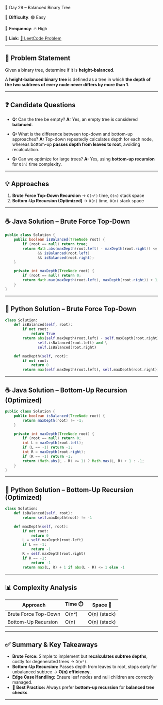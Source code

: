 🌟 Day 28 – Balanced Binary Tree

📌 **Difficulty**: 🟢 Easy

📌 **Frequency**: 🔥 High

📌 **Link**: [🔗 LeetCode Problem](https://oj.leetcode.com/problems/balanced-binary-tree/)

---

## 📝 Problem Statement

Given a binary tree, determine if it is **height-balanced**.

A **height-balanced binary tree** is defined as a tree in which **the depth of the two subtrees of every node never differs by more than 1**.

---

## ❓ Candidate Questions

* **Q:** Can the tree be empty?
  **A:** Yes, an empty tree is considered **balanced**.

* **Q:** What is the difference between top-down and bottom-up approaches?
  **A:** Top-down repeatedly calculates depth for each node, whereas bottom-up **passes depth from leaves to root**, avoiding recalculation.

* **Q:** Can we optimize for large trees?
  **A:** Yes, using **bottom-up recursion** for `O(n)` time complexity.

---

## 💡 Approaches

1. **Brute Force Top-Down Recursion** → `O(n²)` time, `O(n)` stack space
2. **Bottom-Up Recursion (Optimized)** → `O(n)` time, `O(n)` stack space

---

## ☕ Java Solution – Brute Force Top-Down

```java
public class Solution {
    public boolean isBalanced(TreeNode root) {
        if (root == null) return true;
        return Math.abs(maxDepth(root.left) - maxDepth(root.right)) <= 1
               && isBalanced(root.left)
               && isBalanced(root.right);
    }

    private int maxDepth(TreeNode root) {
        if (root == null) return 0;
        return Math.max(maxDepth(root.left), maxDepth(root.right)) + 1;
    }
}
```

---

## 🐍 Python Solution – Brute Force Top-Down

```python
class Solution:
    def isBalanced(self, root):
        if not root:
            return True
        return abs(self.maxDepth(root.left) - self.maxDepth(root.right)) <= 1 and \
               self.isBalanced(root.left) and \
               self.isBalanced(root.right)

    def maxDepth(self, root):
        if not root:
            return 0
        return max(self.maxDepth(root.left), self.maxDepth(root.right)) + 1
```

---

## ☕ Java Solution – Bottom-Up Recursion (Optimized)

```java
public class Solution {
    public boolean isBalanced(TreeNode root) {
        return maxDepth(root) != -1;
    }

    private int maxDepth(TreeNode root) {
        if (root == null) return 0;
        int L = maxDepth(root.left);
        if (L == -1) return -1;
        int R = maxDepth(root.right);
        if (R == -1) return -1;
        return (Math.abs(L - R) <= 1) ? Math.max(L, R) + 1 : -1;
    }
}
```

---

## 🐍 Python Solution – Bottom-Up Recursion (Optimized)

```python
class Solution:
    def isBalanced(self, root):
        return self.maxDepth(root) != -1

    def maxDepth(self, root):
        if not root:
            return 0
        L = self.maxDepth(root.left)
        if L == -1:
            return -1
        R = self.maxDepth(root.right)
        if R == -1:
            return -1
        return max(L, R) + 1 if abs(L - R) <= 1 else -1
```

---

## 📊 Complexity Analysis

| Approach             | Time ⏱️ | Space 💾     |
| -------------------- | ------- | ------------ |
| Brute Force Top-Down | O(n²)   | O(n) (stack) |
| Bottom-Up Recursion  | O(n)    | O(n) (stack) |

---

## ✅ Summary & Key Takeaways

* **Brute Force:** Simple to implement but **recalculates subtree depths**, costly for degenerated trees → `O(n²)`.
* **Bottom-Up Recursion:** Passes depth from leaves to root, stops early for unbalanced subtree → **O(n) efficiency**.
* **Edge Case Handling:** Ensure leaf nodes and null children are correctly managed.
* 🌟 **Best Practice:** Always prefer **bottom-up recursion** for **balanced tree checks**.

---
